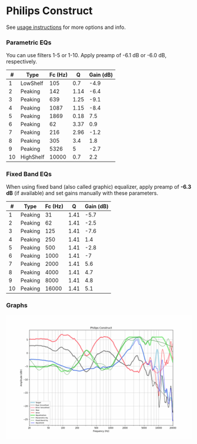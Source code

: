 # Philips Construct
See [usage instructions](https://github.com/jaakkopasanen/AutoEq#usage) for more options and info.

### Parametric EQs
You can use filters 1-5 or 1-10. Apply preamp of -6.1 dB or -6.0 dB, respectively.

|   # | Type      |   Fc (Hz) |    Q |   Gain (dB) |
|-----|-----------|-----------|------|-------------|
|   1 | LowShelf  |       105 | 0.7  |        -4.9 |
|   2 | Peaking   |       142 | 1.14 |        -6.4 |
|   3 | Peaking   |       639 | 1.25 |        -9.1 |
|   4 | Peaking   |      1087 | 1.15 |        -8.4 |
|   5 | Peaking   |      1869 | 0.18 |         7.5 |
|   6 | Peaking   |        62 | 3.37 |         0.9 |
|   7 | Peaking   |       216 | 2.96 |        -1.2 |
|   8 | Peaking   |       305 | 3.4  |         1.8 |
|   9 | Peaking   |      5326 | 5    |        -2.7 |
|  10 | HighShelf |     10000 | 0.7  |         2.2 |

### Fixed Band EQs
When using fixed band (also called graphic) equalizer, apply preamp of **-6.3 dB** (if available) and set gains manually with these parameters.

|   # | Type    |   Fc (Hz) |    Q |   Gain (dB) |
|-----|---------|-----------|------|-------------|
|   1 | Peaking |        31 | 1.41 |        -5.7 |
|   2 | Peaking |        62 | 1.41 |        -2.5 |
|   3 | Peaking |       125 | 1.41 |        -7.6 |
|   4 | Peaking |       250 | 1.41 |         1.4 |
|   5 | Peaking |       500 | 1.41 |        -2.8 |
|   6 | Peaking |      1000 | 1.41 |        -7   |
|   7 | Peaking |      2000 | 1.41 |         5.6 |
|   8 | Peaking |      4000 | 1.41 |         4.7 |
|   9 | Peaking |      8000 | 1.41 |         4.8 |
|  10 | Peaking |     16000 | 1.41 |         5.1 |

### Graphs
![](./Philips%20Construct.png)

